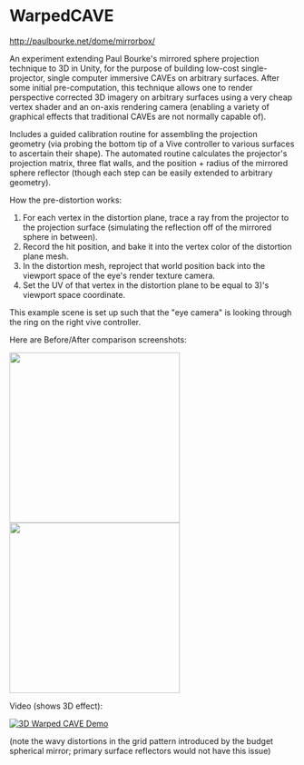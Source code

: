 WarpedCAVE
=====================

http://paulbourke.net/dome/mirrorbox/

An experiment extending Paul Bourke's mirrored sphere projection technique to 3D in Unity, for the purpose of building low-cost single-projector, single computer immersive CAVEs on arbitrary surfaces.  After some initial pre-computation, this technique allows one to render perspective corrected 3D imagery on arbitrary surfaces using a very cheap vertex shader and an on-axis rendering camera (enabling a variety of graphical effects that traditional CAVEs are not normally capable of).

Includes a guided calibration routine for assembling the projection geometry (via probing the bottom tip of a Vive controller to various surfaces to ascertain their shape).   The automated routine calculates the projector's projection matrix, three flat walls, and the position + radius of the mirrored sphere reflector (though each step can be easily extended to arbitrary geometry).


How the pre-distortion works:
1) For each vertex in the distortion plane, trace a ray from the projector to the projection surface (simulating the reflection off of the mirrored sphere in between).
2) Record the hit position, and bake it into the vertex color of the distortion plane mesh.
3) In the distortion mesh, reproject that world position back into the viewport space of the eye's render texture camera.
4) Set the UV of that vertex in the distortion plane to be equal to 3)'s viewport space coordinate.


This example scene is set up such that the "eye camera" is looking through the ring on the right vive controller.

Here are Before/After comparison screenshots:

<img src="https://github.com/zalo/WarpedCAVE/raw/master/Images/Before.png" width="300"> <img src="https://github.com/zalo/WarpedCAVE/raw/master/Images/After.png" width="300">

Video (shows 3D effect):

[![3D Warped CAVE Demo](http://img.youtube.com/vi/IcZejDUULB8/0.jpg)](http://www.youtube.com/watch?v=IcZejDUULB8)

(note the wavy distortions in the grid pattern introduced by the budget spherical mirror; primary surface reflectors would not have this issue)
